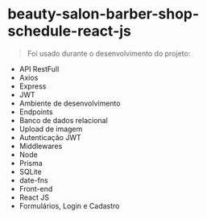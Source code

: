 # beauty-salon-barber-shop-schedule-react-js

> Foi usado durante o desenvolvimento do projeto:

* API RestFull
* Axios
* Express
* JWT 
* Ambiente de desenvolvimento
* Endpoints 
* Banco de dados relacional 
* Upload de imagem
* Autenticação JWT 
* Middlewares
* Node
* Prisma
* SQLite
* date-fns
* Front-end
* React JS
* Formulários, Login e Cadastro
